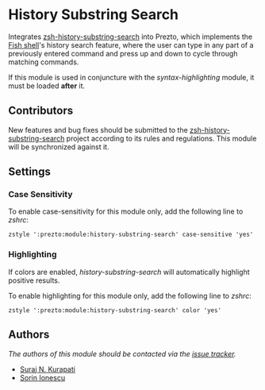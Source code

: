 History Substring Search
========================

Integrates [zsh-history-substring-search][1] into Prezto, which implements
the [Fish shell][2]'s history search feature, where the user can type in any
part of a previously entered command and press up and down to cycle through
matching commands.

If this module is used in conjuncture with the *syntax-highlighting* module, it
must be loaded **after** it.

Contributors
------------

New features and bug fixes should be submitted to the
[zsh-history-substring-search][1] project according to its rules and
regulations. This module will be synchronized against it.

Settings
--------

### Case Sensitivity

To enable case-sensitivity for this module only, add the following line to
*zshrc*:

    zstyle ':prezto:module:history-substring-search' case-sensitive 'yes'

### Highlighting

If colors are enabled, *history-substring-search* will automatically highlight
positive results.

To enable highlighting for this module only, add the following line to *zshrc*:

    zstyle ':prezto:module:history-substring-search' color 'yes'

Authors
-------

*The authors of this module should be contacted via the [issue tracker][3].*

  - [Suraj N. Kurapati](https://github.com/sunaku)
  - [Sorin Ionescu](https://github.com/sorin-ionescu)

[1]: https://github.com/zsh-users/zsh-history-substring-search
[2]: http://fishshell.com
[3]: https://github.com/sorin-ionescu/prezto/issues

